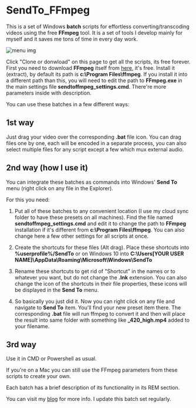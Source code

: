 # SendTo_FFmpeg
This is a set of Windows **batch** scripts for effortless converting/transcoding videos using the free **FFmpeg** tool. It is a set of tools I develop mainly for myself and it saves me tons of time in every day work.

![menu img](https://i.imgur.com/1SOp2wO.png "SendTo_FFmpeg presets in the standard windows Send To menu")

Click "Clone or donwload" on this page to get all the scripts, its free forever.
First you need to download **FFmpeg** itself from [here](https://www.ffmpeg.org/download.html), it's free.
Install it (extract), by default its path is **c:\Program Files\ffmpeg**. If you install it into a different path than this, you will need to edit the path to **FFmpeg.exe** in the main settings file **sendtoffmpeg_settings.cmd**. There're more parameters inside with description.

You can use these batches in a few different ways:

## 1st way
Just drag your video over the corresponding **.bat** file icon.
You can drag files one by one, each will be encoded in a separate process, you can also select multiple files for any script except a few which mux external audio.

## 2nd way (how I use it)
You can integrate these batches as commands into Windows' **Send To** menu (right click on any file in the Explorer).

For this you need:

1. Put all of these batches to any convenient location (I use my cloud sync folder to have these presets on all machines). Find the file named **sendtoffmpeg_settings.cmd** and edit it to change the path to **FFmpeg** installation if it's different from **c:\Program Files\ffmpeg**. You can also change here a few other settings for all scripts at once.

2. Create the shortcuts for these files (Alt drag). Place these shortcuts into **%userprofile%/SendTo** or on Windows 10 into **C:\Users\[YOUR USER NAME]\AppData\Roaming\Microsoft\Windows\SendTo**

3. Rename these shortcuts to get rid of "Shortcut" in the names or to whatever you want, but do not change the **.lnk** extension.
You can also change the icon of the shortcuts in their file properties, these icons will be displayed in the **Send To** menu.

4. So basically you just did it. Now you can right click on any file and navigate to **Send To** item.
You'll find your new preset item there. The corresponding **.bat** file will run ffmpeg to convert it
and then will place the result into same folder with something like **_420_high.mp4** added to your filename.

## 3rd way

Use it in CMD or Powershell as usual.

If you're on a Mac you can still use the FFmpeg parameters from these scripts to create your own.

Each batch has a brief description of its functionality in its REM section.

You can visit my [blog](https://keeraah.blogspot.com/2018/02/ffmpeg-lifehack-1.html) for more info.
I update this batch set regularly.
